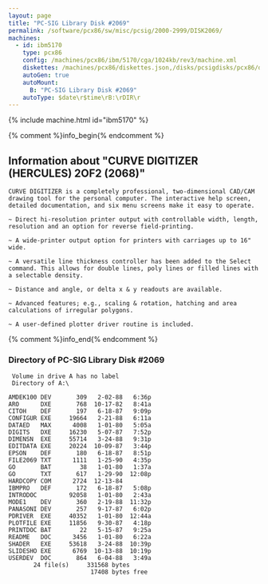 ```yaml
---
layout: page
title: "PC-SIG Library Disk #2069"
permalink: /software/pcx86/sw/misc/pcsig/2000-2999/DISK2069/
machines:
  - id: ibm5170
    type: pcx86
    config: /machines/pcx86/ibm/5170/cga/1024kb/rev3/machine.xml
    diskettes: /machines/pcx86/diskettes.json,/disks/pcsigdisks/pcx86/diskettes.json
    autoGen: true
    autoMount:
      B: "PC-SIG Library Disk #2069"
    autoType: $date\r$time\rB:\rDIR\r
---
```


{% include machine.html id="ibm5170" %}

{% comment %}info_begin{% endcomment %}

## Information about "CURVE DIGITIZER (HERCULES) 2OF2 (2068)"

    CURVE DIGITIZER is a completely professional, two-dimensional CAD/CAM
    drawing tool for the personal computer. The interactive help screen,
    detailed documentation, and six menu screens make it easy to operate.
    
    ~ Direct hi-resolution printer output with controllable width, length,
    resolution and an option for reverse field-printing.
    
    ~ A wide-printer output option for printers with carriages up to 16"
    wide.
    
    ~ A versatile line thickness controller has been added to the Select
    command. This allows for double lines, poly lines or filled lines with
    a selectable density.
    
    ~ Distance and angle, or delta x & y readouts are available.
    
    ~ Advanced features; e.g., scaling & rotation, hatching and area
    calculations of irregular polygons.
    
    ~ A user-defined plotter driver routine is included.
{% comment %}info_end{% endcomment %}


### Directory of PC-SIG Library Disk #2069

     Volume in drive A has no label
     Directory of A:\

    AMDEK100 DEV       309   2-02-88   6:36p
    ARO      DXE       768  10-17-82   8:41a
    CITOH    DEF       197   6-18-87   9:09p
    CONFIGUR EXE     19664   2-21-88   6:11a
    DATAED   MAX      4008   1-01-80   5:05a
    DIGITS   DXE     16230   5-07-87   7:52p
    DIMENSN  EXE     55714   3-24-88   9:31p
    EDITDATA EXE     20224  10-09-87   3:44p
    EPSON    DEF       180   6-18-87   8:51p
    FILE2069 TXT      1111   1-25-90   4:35p
    GO       BAT        38   1-01-80   1:37a
    GO       TXT       617   1-29-90  12:08p
    HARDCOPY COM      2724  12-13-84
    IBMPRO   DEF       172   6-18-87   5:08p
    INTRODOC         92058   1-01-80   2:43a
    MODE1    DEV       360   2-19-88  11:32p
    PANASONI DEV       257   9-17-87   6:02p
    PDRIVER  EXE     40352   1-01-80  12:44a
    PLOTFILE EXE     11856   9-30-87   4:18p
    PRINTDOC BAT        22   5-15-87   9:25a
    README   DOC      3456   1-01-80   6:22a
    SHADER   EXE     53618   3-24-88  10:39p
    SLIDESHO EXE      6769  10-13-88  10:19p
    USERDEV  DOC       864   6-04-88   3:49a
           24 file(s)     331568 bytes
                           17408 bytes free
